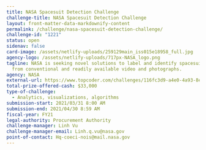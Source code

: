 ```yaml
---
title: NASA Spacesuit Detection Challenge
challenge-title: NASA Spacesuit Detection Challenge
layout: front-matter-data-markdownify-content
permalink: /challenge/nasa-spacesuit-detection-challenge/
challenge-id: "1221"
status: open
sidenav: false
card-image: /assets/netlify-uploads/259129main_iss015e18958_full.jpg
agency-logo: /assets/netlify-uploads/717px-NASA_logo.png
tagline: NASA is seeking novel solutions to label and identify spacesuit motions
  from conventional and readily available video and photographs.
agency: NASA
external-url: https://www.topcoder.com/challenges/116fc3d9-a4e0-4a93-8ef1-a075ae16ee88
total-prize-offered-cash: $33,000
type-of-challenge:
  - Analytics, visualizations, algorithms
submission-start: 2021/03/31 8:00 AM
submission-end: 2021/04/30 8:59 AM
fiscal-year: FY21
legal-authority: Procurement Authority
challenge-manager: Linh Vu
challenge-manager-email: Linh.q.vu@nasa.gov
point-of-contact: Hq-coeci-nois@mail.nasa.gov
---
```

